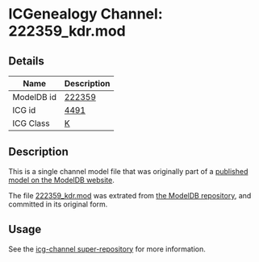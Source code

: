 # ICGenealogy Channel: 222359\_kdr.mod

## Details

Name | Description
---- | -----------
ModelDB id | [222359](http://senselab.med.yale.edu/ModelDB/ShowModel.cshtml?model=222359)
ICG id | [4491](http://icg.neurotheory.ox.ac.uk/channels/1/4491)
ICG Class | [K](http://icg.neurotheory.ox.ac.uk/channels/1)

## Description

This is a single channel model file that was originally part of a [published model on the ModelDB website](http://senselab.med.yale.edu/mModelDB/ShowModel.cshtml?model=222359).

The file [222359\_kdr.mod](222359_kdr.mod) was extrated from [the ModelDB repository](http://senselab.med.yale.edu/ModelDB/ShowModel.cshtml?model=222359), and committed in its original form.

## Usage

See the [icg-channel super-repository](https://github.com/icgenealogy/icg-channels) for more information.